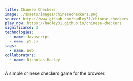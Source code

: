 ```yaml
---
title: Chinese Checkers
image: ./assets/images/chinesecheckers.png
source: https://www.github.com/hadley31/chinese-checkers
play_now: https://hadley31.github.io/chinese-checkers
significance: 3
technologies:
  - name: Javascript
  - name: p5.js
tags:
  - name: Web
collaborators:
  - name: Nicholas Hadley
---
```


A simple chinese checkers game for the browser.